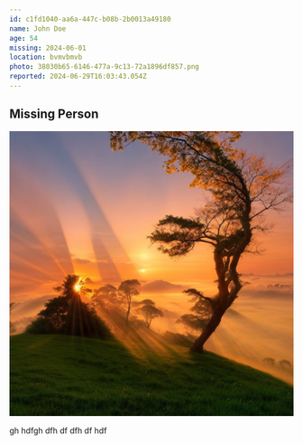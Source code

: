 ```yaml
---
id: c1fd1040-aa6a-447c-b08b-2b0013a49180
name: John Doe
age: 54
missing: 2024-06-01
location: bvmvbmvb
photo: 38030b65-6146-477a-9c13-72a1896df857.png
reported: 2024-06-29T16:03:43.054Z
---
```


  ## Missing Person
  
  ![John Doe](images/38030b65-6146-477a-9c13-72a1896df857.png)
  
  gh hdfgh dfh df dfh df hdf